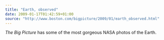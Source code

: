 ```yaml
---
title: "Earth, observed"
date: 2009-01-17T01:42:59+01:00
source: "http://www.boston.com/bigpicture/2009/01/earth_observed.html"
---
```


<cite>The Big Picture</cite> has some of the most gorgeous NASA photos of the Earth.
